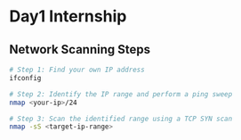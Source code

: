# Day1 Internship
## Network Scanning Steps

```bash
# Step 1: Find your own IP address
ifconfig

# Step 2: Identify the IP range and perform a ping sweep
nmap <your-ip>/24

# Step 3: Scan the identified range using a TCP SYN scan
nmap -sS <target-ip-range>

```
